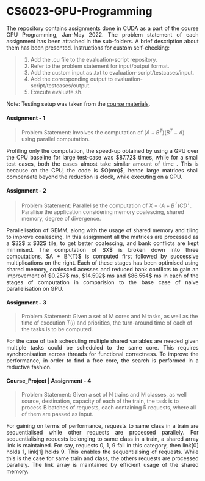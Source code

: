 # CS6023-GPU-Programming

<p align = "justify"> The repository contains assignments done in CUDA as a part of the course GPU Programming, Jan-May 2022. The problem statement of each assignment has been attached in the sub-folders. A brief description about them has been presented. Instructions for custom self-checking:</p>

> 1. Add the .cu file to the evaluation-script repository. 
> 2. Refer to the problem statement for input/output format. 
> 3. Add the custom input as .txt to evaluation-script/testcases/input.
> 4. Add the corresponding output to evaluation-script/testcases/output. 
> 5. Execute evaluate.sh. 

Note: Testing setup was taken from the [course materials](http://www.cse.iitm.ac.in/~rupesh/teaching/gpu/jan22/).

#### Assignment - 1
> Problem Statement: Involves the computation of $(A + B^{T})(B^{T} - A)$ using parallel computation. 
<p align = "justify">Profiling only the computation, the speed-up obtained by using a GPU over the CPU baseline for large test-case was $87.72$ times, while for a small test cases, both the cases almost take similar amount of time . This is because on the CPU, the code is $O(mn)$, hence large matrices shall compensate beyond the reduction is clock, while executing on a GPU.  </p>

#### Assignment - 2
> Problem Statement: Parallelise the computation of $X$ = $(A + B^{T})CD^{T}$. Parallise the application considering memory coalescing, shared memory, degree of divergence. 
<p align = "justify"> Parallelisation of GEMM, along with the usage of shared memory and tiling to improve coalescing. In this assignment all the matrices are processed as a $32$ x $32$ tile, to get better coalescing, and bank conflicts are kept minimised. The computation of $X$ is broken down into three computations, $A + B^{T}$ is computed first followed by successive multiplications on the right. Each of these stages has been optimised using shared memory, coalesced acesses and reduced bank conflicts to gain an improvement of $0.257$ ms, $14.592$ ms and $86.554$ ms in each of the stages of computation in comparision to the base case of naive parallelisation on GPU. </p>

#### Assignment - 3
> Problem Statement:  Given a set of M cores and N tasks, as well as the time of execution $T(i)$ and priorities, the turn-around time of each of the tasks is to be computed. 
<p align = "justify"> For the case of task scheduling multiple shared variables are needed given multiple tasks could be scheduled to the same core. This requires synchronisation across threads for functional correctness. To improve the performance, in-order to find a free core, the search is performed in a reductive fashion. </p>

#### Course_Project | Assignment - 4
> Problem Statement:  Given a set of N trains and M classes, as well source, destination, capacity of each of the train, the task is to process B batches of requests, each containing R requests, where all of them are passed as input. 

<p align = "justify"> For gaining on terms of performance, requests to same class in a train are sequentialised while other requests are processed parallely. For sequentialising requests belonging to same class in a train, a shared array link is maintained. For say, requests 0, 1, 9 fall in this category, then link[0] holds 1, link[1] holds 9. This enables the sequentialsing of requests. While this is the case for same train and class, the others requests are processed parallely. The link array is maintained by efficient usage of the shared memory.</p>

